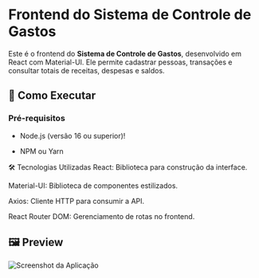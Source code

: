 # Frontend do Sistema de Controle de Gastos

Este é o frontend do **Sistema de Controle de Gastos**, desenvolvido em React com Material-UI. Ele permite cadastrar pessoas, transações e consultar totais de receitas, despesas e saldos.

## 🚀 Como Executar

### Pré-requisitos
- Node.js (versão 16 ou superior)!

- NPM ou Yarn

🛠 Tecnologias Utilizadas
React: Biblioteca para construção da interface.

Material-UI: Biblioteca de componentes estilizados.

Axios: Cliente HTTP para consumir a API.

React Router DOM: Gerenciamento de rotas no frontend.

## 🖼 Preview

![Screenshot da Aplicação](./src/assets/screenshots.png)

